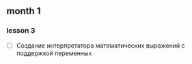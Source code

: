 ## month 1
### lesson 3
- [ ] Создание интерпретатора математических выражений с поддержкой переменных
